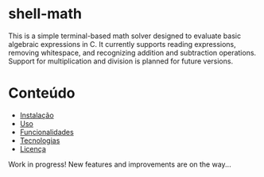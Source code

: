 # shell-math
This is a simple terminal-based math solver designed to evaluate basic algebraic expressions in C. It currently supports reading expressions, removing whitespace, and recognizing addition and subtraction operations. Support for multiplication and division is planned for future versions.

# Conteúdo
- [Instalação](#instalação)
- [Uso](#uso)
- [Funcionalidades](#funcionalidades)
- [Tecnologias](#tecnologias)
- [Licença](#licença)

Work in progress! New features and improvements are on the way...